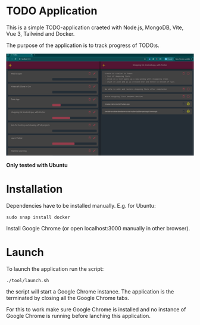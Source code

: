# TODO Application

This is a simple TODO-application craeted with Node.js, MongoDB, Vite, Vue 3, Tailwind and Docker.

The purpose of the application is to track progress of TODO:s.

![](doc/images/web-gui.png)

**Only tested with Ubuntu**


# Installation
Dependencies have to be installed manually. E.g. for Ubuntu:
```
sudo snap install docker
```
Install Google Chrome (or open localhost:3000 manually in other browser).


# Launch
To launch the application run the script:
```
./tool/launch.sh
```

the script will start a Google Chrome instance. The application is the terminated by closing all the Google Chrome tabs.

For this to work make sure Google Chrome is installed and no instance of Google Chrome is running before lanching this application.
